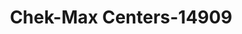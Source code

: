 ---
f_zip-code: 83350
f_state-code: ID
title: Chek-Max Centers-14909
f_phone: 208-431-2274
f_city-only: Rupert
f_address: Magic Valley Rupert
f_location-unique-id: '14909'
slug: chek-max-centers-14909
updated-on: '2024-05-30T13:46:58.046Z'
created-on: '2024-05-30T13:36:59.803Z'
published-on: '2024-05-30T13:54:32.469Z'
f_city-state: cms/city/rupert-id.md
f_company: cms/company/chek-max-centers.md
f_state: cms/state/idaho.md
layout: '[payday-loan].html'
tags: payday-loan
---